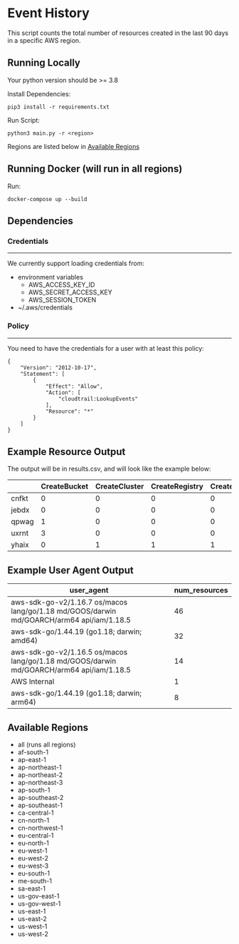 
# Event History
This script counts the total number of resources created in the last 90 days in a specific AWS region.  

## Running Locally
Your python version should be  >= 3.8  

Install Dependencies:
```
pip3 install -r requirements.txt
```
Run Script:
```
python3 main.py -r <region>
```
Regions are listed below in [Available Regions](#available-regions)

## Running Docker (will run in all regions)
Run: 
```
docker-compose up --build
```

## Dependencies
### Credentials
--------------------------------

We currently support loading credentials from:   
- environment variables
  - AWS_ACCESS_KEY_ID
  - AWS_SECRET_ACCESS_KEY
  - AWS_SESSION_TOKEN
- ~/.aws/credentials

### Policy
--------------------------------
You need to have the credentials for a user with at least this policy:
```
{
    "Version": "2012-10-17",
    "Statement": [
        {
            "Effect": "Allow",
            "Action": [
                "cloudtrail:LookupEvents"
            ],
            "Resource": "*"
        }
    ]
}
```

## Example Resource Output
The output will be in results.csv, and will look like the example below:

|     | CreateBucket | CreateCluster | CreateRegistry | CreateSecurityGroup | CreateSubnet | CreateVpc | CreateTrail | UpdateTrail | UpdateAuthorizer | CreateDBInstance | CreateDBCluster | CreateInternetGateway | CreateNatGateway |     |     |     |     |
| --- | --- | --- | --- | --- | --- | --- | --- | --- | --- | --- | --- | --- | --- | --- | --- | --- | --- |
| cnfkt | 0   | 0   | 0   | 0   | 0   | 0   | 3   | 3   | 0   | 0   | 0   | 0   | 0   |
| jebdx | 0   | 0   | 0   | 0   | 0   | 0   | 2   | 1   | 0   | 0   | 0   | 0   | 0   |
| qpwag | 1   | 0   | 0   | 0   | 0   | 0   | 0   | 0   | 1   | 1   | 1   | 0   | 0   |
| uxrnt | 3   | 0   | 0   | 0   | 0   | 0   | 0   | 0   | 0   | 0   | 0   | 0   | 0   |
| yhaix | 0   | 1   | 1   | 1   | 4   | 1   | 0   | 0   | 0   | 0   | 0   | 2   | 3   |

## Example User Agent Output
| user_agent | num_resources |
| ---        | ---           |
| aws-sdk-go-v2/1.16.7 os/macos lang/go/1.18 md/GOOS/darwin md/GOARCH/arm64 api/iam/1.18.5 | 46  |
| aws-sdk-go/1.44.19 (go1.18; darwin; amd64)                                               | 32  |
| aws-sdk-go-v2/1.16.5 os/macos lang/go/1.18 md/GOOS/darwin md/GOARCH/arm64 api/iam/1.18.5 | 14  |
| AWS Internal                                                                             | 1   |
| aws-sdk-go/1.44.19 (go1.18; darwin; arm64)                                               | 8   |

## Available Regions
- all (runs all regions)
- af-south-1
- ap-east-1
- ap-northeast-1
- ap-northeast-2
- ap-northeast-3
- ap-south-1
- ap-southeast-2
- ap-southeast-1
- ca-central-1
- cn-north-1
- cn-northwest-1
- eu-central-1
- eu-north-1
- eu-west-1
- eu-west-2
- eu-west-3
- eu-south-1
- me-south-1
- sa-east-1
- us-gov-east-1
- us-gov-west-1
- us-east-1
- us-east-2
- us-west-1
- us-west-2